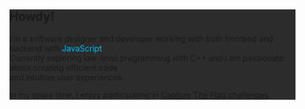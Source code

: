 <div style=" background-color: #2c2c2c;">
  <h2>Howdy!</h2>
  <p>I’m a software designer and developer working with both frontend and backend with <span style="color: #00bfff;">JavaScript</span><br>
    Currently exploring low-level programming with C++ and i am passionate about creating efficient code <br>and intuitive user experiences.
  </p>
  <p>In my spare time, I enjoy participating in <a href="https://tryhackme.com/p/hariprasad0">Capture The Flag challenges</a> </p>
</div>
